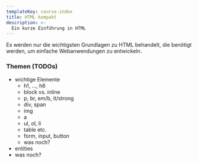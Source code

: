 ```yaml
---
templateKey: course-index
title: HTML kompakt
description: >-
  Ein kurze Einführung in HTML
---
```


Es werden nur die wichtigsten Grundlagen zu HTML behandelt, die benötigt werden,
um einfache Webanwendungen zu entwickeln.

### Themen (TODOs)

- wichtige Elemente
  - h1, ..., h6
  - block vs. inline
  - p, br, em/b, it/strong
  - div, span
  - img
  - a
  - ul, ol, li
  - table etc.
  - form, input, button
  - was noch?
- entities
- was noch?
